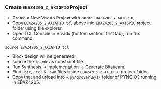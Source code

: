 ### Create `EBAZ4205_2_AXIGPIO` Project
- Create a New Vivado Project with name `EBAZ4205_2_AXIGPIO`,
- Copy `EBAZ4205_2_AXIGPIO.tcl` above into `EBAZ4205_2_AXIGPIO` project folder using file explorer,
- Open TCL Console in Vivado (bottom section, first tab), run this command,
```
source EBAZ4205_2_AXIGPIO.tcl
```
- Block design will be generated.
- source the `io.xdc` as constraint file.
- Run Synthesis -> Implementation -> Generate Bitstream.
- Find `.bit`, `.tcl` & `.hwh` files inside `EBAZ4205_2_AXIGPIO` project folder.
- Copy that and upload into `~/pynq/overlays/` folder of PYNQ OS running in EBAZ4205.